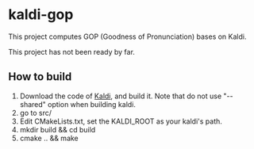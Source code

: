 # kaldi-gop
This project computes GOP (Goodness of Pronunciation) bases on Kaldi.

This project has not been ready by far.

## How to build
1. Download the code of [Kaldi](http://www.kaldi-asr.org), and build it.
    Note that do not use "--shared" option when building kaldi.
1. go to src/
1. Edit CMakeLists.txt, set the KALDI_ROOT as your kaldi's path.
1. mkdir build && cd build
1. cmake .. && make
